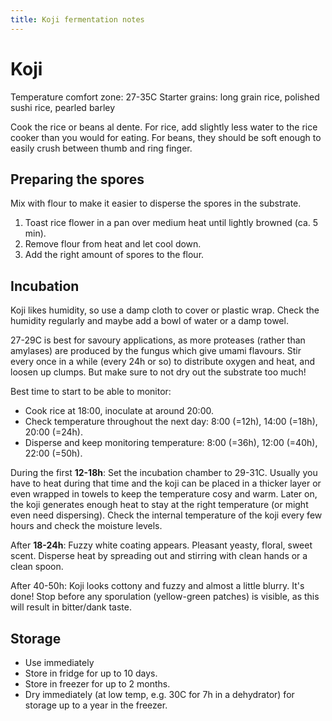 ```yaml
---
title: Koji fermentation notes
---
```

# Koji
Temperature comfort zone: 27-35C
Starter grains: long grain rice, polished sushi rice, pearled barley

Cook the rice or beans al dente. For rice, add slightly less water to the rice cooker than you would for eating. For beans, they should be soft enough to easily crush between thumb and ring finger. 

## Preparing the spores
Mix with flour to make it easier to disperse the spores in the substrate.
1. Toast rice flower in a pan over medium heat until lightly browned (ca. 5 min). 
2. Remove flour from heat and let cool down. 
3. Add the right amount of spores to the flour.

## Incubation
Koji likes humidity, so use a damp cloth to cover or plastic wrap. Check the humidity regularly and maybe add a bowl of water or a damp towel.

27-29C is best for savoury applications, as more proteases (rather than amylases) are produced by the fungus which give umami flavours. 
Stir every once in a while (every 24h or so) to distribute oxygen and heat, and loosen up clumps. But make sure to not dry out the substrate too much! 

Best time to start to be able to monitor:
- Cook rice at 18:00, inoculate at around 20:00. 
- Check temperature throughout the next day: 8:00 (=12h), 14:00 (=18h), 20:00 (=24h). 
- Disperse and keep monitoring temperature: 8:00 (=36h), 12:00 (=40h), 22:00 (=50h). 

During the first **12-18h**: Set the incubation chamber to 29-31C. Usually you have to heat during that time and the koji can be placed in a thicker layer or even wrapped in towels to keep the temperature cosy and warm. Later on, the koji generates enough heat to stay at the right temperature (or might even need dispersing). Check the internal temperature of the koji every few hours and check the moisture levels. 

After **18-24h**: Fuzzy white coating appears. Pleasant yeasty, floral, sweet scent. Disperse heat by spreading out and stirring with clean hands or a clean spoon. 

After 40-50h: Koji looks cottony and fuzzy and almost a little blurry. It's done! Stop before any sporulation (yellow-green patches) is visible, as this will result in bitter/dank taste. 


## Storage
- Use immediately
- Store in fridge for up to 10 days.
- Store in freezer for up to 2 months. 
- Dry immediately (at low temp, e.g. 30C for 7h in a dehydrator) for storage up to a year in the freezer.





